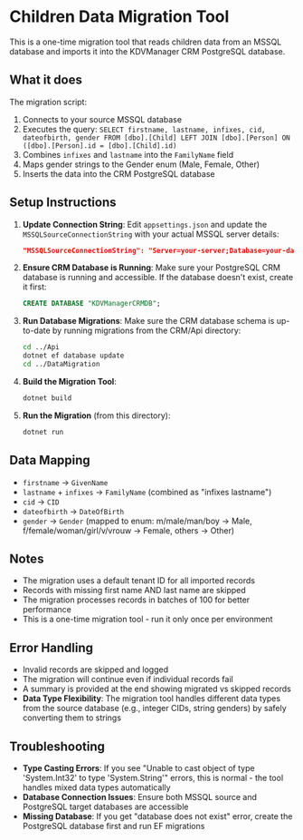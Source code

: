 # Children Data Migration Tool

This is a one-time migration tool that reads children data from an MSSQL database and imports it into the KDVManager CRM PostgreSQL database.

## What it does

The migration script:
1. Connects to your source MSSQL database
2. Executes the query: `SELECT firstname, lastname, infixes, cid, dateofbirth, gender FROM [dbo].[Child] LEFT JOIN [dbo].[Person] ON ([dbo].[Person].id = [dbo].[Child].id)`
3. Combines `infixes` and `lastname` into the `FamilyName` field
4. Maps gender strings to the Gender enum (Male, Female, Other)
5. Inserts the data into the CRM PostgreSQL database

## Setup Instructions

1. **Update Connection String**: Edit `appsettings.json` and update the `MSSQLSourceConnectionString` with your actual MSSQL server details:
   ```json
   "MSSQLSourceConnectionString": "Server=your-server;Database=your-database;User ID=your-user;Password=your-password;TrustServerCertificate=true"
   ```

2. **Ensure CRM Database is Running**: Make sure your PostgreSQL CRM database is running and accessible. If the database doesn't exist, create it first:
   ```sql
   CREATE DATABASE "KDVManagerCRMDB";
   ```
   
3. **Run Database Migrations**: Make sure the CRM database schema is up-to-date by running migrations from the CRM/Api directory:
   ```bash
   cd ../Api
   dotnet ef database update
   cd ../DataMigration
   ```

4. **Build the Migration Tool**:
   ```bash
   dotnet build
   ```

5. **Run the Migration** (from this directory):
   ```bash
   dotnet run
   ```

## Data Mapping

- `firstname` → `GivenName`
- `lastname` + `infixes` → `FamilyName` (combined as "infixes lastname")
- `cid` → `CID`
- `dateofbirth` → `DateOfBirth`
- `gender` → `Gender` (mapped to enum: m/male/man/boy → Male, f/female/woman/girl/v/vrouw → Female, others → Other)

## Notes

- The migration uses a default tenant ID for all imported records
- Records with missing first name AND last name are skipped
- The migration processes records in batches of 100 for better performance
- This is a one-time migration tool - run it only once per environment

## Error Handling

- Invalid records are skipped and logged
- The migration will continue even if individual records fail
- A summary is provided at the end showing migrated vs skipped records
- **Data Type Flexibility**: The migration tool handles different data types from the source database (e.g., integer CIDs, string genders) by safely converting them to strings

## Troubleshooting

- **Type Casting Errors**: If you see "Unable to cast object of type 'System.Int32' to type 'System.String'" errors, this is normal - the tool handles mixed data types automatically
- **Database Connection Issues**: Ensure both MSSQL source and PostgreSQL target databases are accessible
- **Missing Database**: If you get "database does not exist" error, create the PostgreSQL database first and run EF migrations
